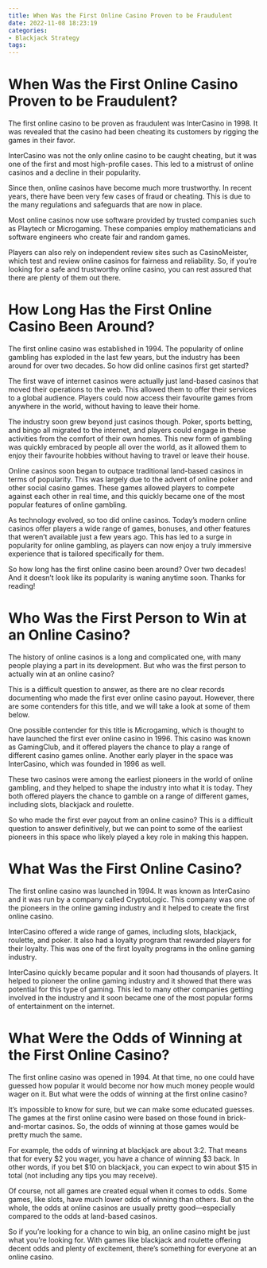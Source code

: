 ```yaml
---
title: When Was the First Online Casino Proven to be Fraudulent
date: 2022-11-08 18:23:19
categories:
- Blackjack Strategy
tags:
---
```



#  When Was the First Online Casino Proven to be Fraudulent?

The first online casino to be proven as fraudulent was InterCasino in 1998. It was revealed that the casino had been cheating its customers by rigging the games in their favor.

InterCasino was not the only online casino to be caught cheating, but it was one of the first and most high-profile cases. This led to a mistrust of online casinos and a decline in their popularity.

Since then, online casinos have become much more trustworthy. In recent years, there have been very few cases of fraud or cheating. This is due to the many regulations and safeguards that are now in place.

Most online casinos now use software provided by trusted companies such as Playtech or Microgaming. These companies employ mathematicians and software engineers who create fair and random games.

Players can also rely on independent review sites such as CasinoMeister, which test and review online casinos for fairness and reliability. So, if you’re looking for a safe and trustworthy online casino, you can rest assured that there are plenty of them out there.

#  How Long Has the First Online Casino Been Around?

The first online casino was established in 1994. The popularity of online gambling has exploded in the last few years, but the industry has been around for over two decades. So how did online casinos first get started?

The first wave of internet casinos were actually just land-based casinos that moved their operations to the web. This allowed them to offer their services to a global audience. Players could now access their favourite games from anywhere in the world, without having to leave their home.

The industry soon grew beyond just casinos though. Poker, sports betting, and bingo all migrated to the internet, and players could engage in these activities from the comfort of their own homes. This new form of gambling was quickly embraced by people all over the world, as it allowed them to enjoy their favourite hobbies without having to travel or leave their house.

Online casinos soon began to outpace traditional land-based casinos in terms of popularity. This was largely due to the advent of online poker and other social casino games. These games allowed players to compete against each other in real time, and this quickly became one of the most popular features of online gambling.

As technology evolved, so too did online casinos. Today’s modern online casinos offer players a wide range of games, bonuses, and other features that weren’t available just a few years ago. This has led to a surge in popularity for online gambling, as players can now enjoy a truly immersive experience that is tailored specifically for them.

So how long has the first online casino been around? Over two decades! And it doesn’t look like its popularity is waning anytime soon. Thanks for reading!

#  Who Was the First Person to Win at an Online Casino?

The history of online casinos is a long and complicated one, with many people playing a part in its development. But who was the first person to actually win at an online casino?

This is a difficult question to answer, as there are no clear records documenting who made the first ever online casino payout. However, there are some contenders for this title, and we will take a look at some of them below.

One possible contender for this title is Microgaming, which is thought to have launched the first ever online casino in 1996. This casino was known as GamingClub, and it offered players the chance to play a range of different casino games online. Another early player in the space was InterCasino, which was founded in 1996 as well.

These two casinos were among the earliest pioneers in the world of online gambling, and they helped to shape the industry into what it is today. They both offered players the chance to gamble on a range of different games, including slots, blackjack and roulette.

So who made the first ever payout from an online casino? This is a difficult question to answer definitively, but we can point to some of the earliest pioneers in this space who likely played a key role in making this happen.

#  What Was the First Online Casino?

The first online casino was launched in 1994. It was known as InterCasino and it was run by a company called CryptoLogic. This company was one of the pioneers in the online gaming industry and it helped to create the first online casino.

InterCasino offered a wide range of games, including slots, blackjack, roulette, and poker. It also had a loyalty program that rewarded players for their loyalty. This was one of the first loyalty programs in the online gaming industry.

InterCasino quickly became popular and it soon had thousands of players. It helped to pioneer the online gaming industry and it showed that there was potential for this type of gaming. This led to many other companies getting involved in the industry and it soon became one of the most popular forms of entertainment on the internet.

#  What Were the Odds of Winning at the First Online Casino?

The first online casino was opened in 1994. At that time, no one could have guessed how popular it would become nor how much money people would wager on it. But what were the odds of winning at the first online casino?

It’s impossible to know for sure, but we can make some educated guesses. The games at the first online casino were based on those found in brick-and-mortar casinos. So, the odds of winning at those games would be pretty much the same.

For example, the odds of winning at blackjack are about 3:2. That means that for every $2 you wager, you have a chance of winning $3 back. In other words, if you bet $10 on blackjack, you can expect to win about $15 in total (not including any tips you may receive).

Of course, not all games are created equal when it comes to odds. Some games, like slots, have much lower odds of winning than others. But on the whole, the odds at online casinos are usually pretty good—especially compared to the odds at land-based casinos.

So if you’re looking for a chance to win big, an online casino might be just what you’re looking for. With games like blackjack and roulette offering decent odds and plenty of excitement, there’s something for everyone at an online casino.
